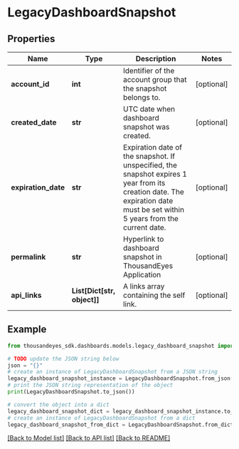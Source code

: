 # LegacyDashboardSnapshot


## Properties

Name | Type | Description | Notes
------------ | ------------- | ------------- | -------------
**account_id** | **int** | Identifier of the account group that the snapshot belongs to. | [optional] 
**created_date** | **str** | UTC date when dashboard snapshot was created. | [optional] 
**expiration_date** | **str** | Expiration date of the snapshot. If unspecified, the snapshot expires 1 year from its creation date. The expiration date must be set within 5 years from the current date. | [optional] 
**permalink** | **str** | Hyperlink to dashboard snapshot in ThousandEyes Application | [optional] 
**api_links** | **List[Dict[str, object]]** | A links array containing the self link. | [optional] 

## Example

```python
from thousandeyes_sdk.dashboards.models.legacy_dashboard_snapshot import LegacyDashboardSnapshot

# TODO update the JSON string below
json = "{}"
# create an instance of LegacyDashboardSnapshot from a JSON string
legacy_dashboard_snapshot_instance = LegacyDashboardSnapshot.from_json(json)
# print the JSON string representation of the object
print(LegacyDashboardSnapshot.to_json())

# convert the object into a dict
legacy_dashboard_snapshot_dict = legacy_dashboard_snapshot_instance.to_dict()
# create an instance of LegacyDashboardSnapshot from a dict
legacy_dashboard_snapshot_from_dict = LegacyDashboardSnapshot.from_dict(legacy_dashboard_snapshot_dict)
```
[[Back to Model list]](../README.md#documentation-for-models) [[Back to API list]](../README.md#documentation-for-api-endpoints) [[Back to README]](../README.md)


